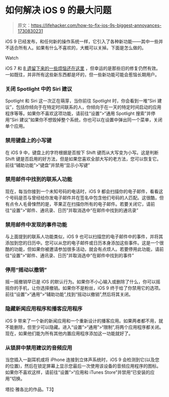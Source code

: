 # 如何解决 iOS 9 的最大问题

> 原文：<https://lifehacker.com/how-to-fix-ios-9s-biggest-annoyances-1730830231>

iOS 9 已经发布，和任何新的操作系统一样，它引入了各种新功能——其中一些并不适合所有人。如果有什么不喜欢的，大概可以关掉。下面是怎么做的。

Watch

iOS 7 和 [8 遗留下来的一些烦恼还在这里](https://lifehacker.com/how-to-fix-ios-8s-biggest-annoyances-1634970941) ，但幸运的是那些旧的修复仍然有效。一如既往，并非所有这些新东西都是坏的，但一些新功能可能会惹恼长期用户。

### 关闭 Spotlight 中的 Siri 建议

Spotlight 和 Siri 这一次正在萌芽，当你前往 Spotlight 时，你会看到一堆“Siri 建议”，包括你倾向于在特定时间联系的人，你倾向于在一天的特定时间启动的应用程序等等。如果你不喜欢这项功能，请前往“设置”>“通用 Spotlight 搜索”并停用“Siri 建议”如果你不想毁掉整个系统，你也可以在设置中弹出同一个菜单，关闭单个应用。

### 禁用键盘上的小写键

在 iOS 9 中，键盘上的字符根据是否按下 Shift 键而从大写变为小写。这是判断 Shift 键是否启用的好方法，但是如果您喜欢全部大写的老方法，您可以恢复它。前往“辅助功能”>“键盘”并禁用“显示小写键”

### 禁用邮件中找到的联系人功能

现在，每当你接到一个未知号码的电话时，iOS 9 都会扫描你的电子邮件，看看这个号码是否与曾经给你发电子邮件并在签名中包含他们号码的人匹配。这很酷，但有点令人毛骨悚然的是，苹果正在扫描你所有的电子邮件。若要关闭它，请前往“设置”>“邮件、通讯录、日历”并取消选中“在邮件中找到的通讯录”

### 禁用邮件中发现的事件功能

与上面提到的联系人功能类似，iOS 9 也可以扫描您的电子邮件中的事件，并将其添加到您的日历中。您可以从您的电子邮件或日历本身添加这些事件。这是一个很酷的功能，但如果你被邀请参加很多活动，就会有点烦人。若要停用此功能，请前往“设置”>“邮件、通讯录、日历”并取消选中“在邮件中找到的事件”

### 停用“摇动以撤销”

摇一摇撤销早已是 iOS 的默认行为。如果你不小心输入或删除了什么，你可以摇摇你的手机，让你选择撤销。如果你不是粉丝，iOS 9 终于给了你禁用它的选项。前往“设置”>“通用”>“辅助功能”,找到“摇动以撤销”,然后将其关闭。

### 隐藏新闻应用程序和播客应用程序

iOS 9 带来了一个新的新闻应用和一个重新设计的播客应用。如果两者都不用，就不能删除，但至少可以隐藏。进入“设置”>“通用”>“限制”,将两个应用程序都关闭。现在，如果他们能为所有其他内置应用程序添加这一功能就好了。

### **从锁屏中禁用建议的音频应用**

当您插入一副耳机或将 iPhone 连接到立体声系统时，iOS 9 会检测到它(以及您的位置)，然后在锁定屏幕上显示您最后一次使用该设备的音频应用程序的图标。如果你不喜欢这样，请前往“设置”>“应用和 iTunes Store”并禁用“已安装的应用”切换。

塔拉·雅各比的作品。T3】